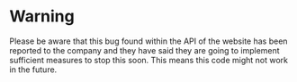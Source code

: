 # Warning
Please be aware that this bug found within the API of the website has been reported to the company and they have said they are going to implement sufficient measures to stop this soon. This means this code might not work in the future.
